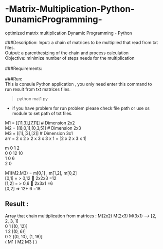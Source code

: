 # -Matrix-Multiplication-Python-DunamicProgramming-

optimized matrix multiplication Dynamic Programming - Python<br>

###Description:
Input: a chain of matrices to be multiplied that read from txt files.<br>
Output: a parenthesizing of the chain and process calculation <br>
Objective: minimize number of steps needs for the multiplication<br>
<br>
###Requirements:<br>
<br>
###Run:<br>
This is consule Python application , you only need enter this command to run result from txt matrices files.<br>
> python mat1.py<br>

- if you have problem for run problem please check file path or use os module to set path of txt files.<br>

M1 = [[11,3],[7,11]] # Dimension 2x2<br>
M2 = [[8,0,1],[0,3,5]] # Dimension 2x3<br>
M3 = [[1],[3],[2]] # Dimension 3x1<br>
arr = 2 x 2 x 2 x 3 x 3 x 1 = [2 x 2 x 3 x 1]<br>

m	 0	1	  2<br>
0	 0	12	10<br>
1	    0	  6<br>
2			    0<br>

M1(M2.M3) = m[0,1] , m[1,2], m[0,2]<br>
[0,1] = > 0,12  2x2x3 =12<br>
[1,2] = > 0,6  2x3x1 =6<br>
[0,2] => 12+ 6 =18<br>

## Result : <br>
Array that chain multiplication from matrices : M(2x2) M(2x3) M(3x1) -->  [2, 2, 3, 1]<br>
0 1 [(0, 12)]<br>
1 2 [(0, 6)]<br>
0 2 [(0, 10), (1, 18)]<br>
( M1 ( M2 M3 ) )<br>


